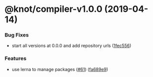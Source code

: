 # @knot/compiler-v1.0.0 (2019-04-14)


### Bug Fixes

* start all versions at 0.0.0 and add repository urls ([1fec556](https://github.com/effervescentia/knot/commit/1fec556))


### Features

* use lerna to manage packages ([#61](https://github.com/effervescentia/knot/issues/61)) ([fa689e9](https://github.com/effervescentia/knot/commit/fa689e9))
